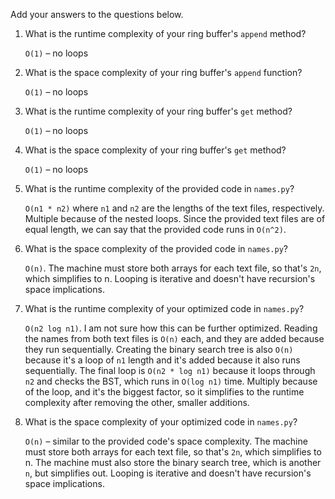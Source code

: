 Add your answers to the questions below.

1. What is the runtime complexity of your ring buffer's `append` method?

	`O(1)` – no loops

2. What is the space complexity of your ring buffer's `append` function?

	`O(1)` – no loops

3. What is the runtime complexity of your ring buffer's `get` method?

	`O(1)` – no loops

4. What is the space complexity of your ring buffer's `get` method?

	`O(1)` – no loops

5. What is the runtime complexity of the provided code in `names.py`?

	`O(n1 * n2)` where `n1` and `n2` are the lengths of the text files, respectively. Multiple because of the nested loops. Since the provided text files are of equal length, we can say that the provided code runs in `O(n^2)`.

6. What is the space complexity of the provided code in `names.py`?

	`O(n)`. The machine must store both arrays for each text file, so that's `2n`, which simplifies to n. Looping is iterative and doesn't have recursion's space implications.

7. What is the runtime complexity of your optimized code in `names.py`?

	`O(n2 log n1)`. I am not sure how this can be further optimized. Reading the names from both text files is `O(n)` each, and they are added because they run sequentially. Creating the binary search tree is also `O(n)` because it's a loop of `n1` length and it's added because it also runs sequentially. The final loop is `O(n2 * log n1)` because it loops through `n2` and checks the BST, which runs in `O(log n1)` time. Multiply because of the loop, and it's the biggest factor, so it simplifies to the runtime complexity after removing the other, smaller additions.

8. What is the space complexity of your optimized code in `names.py`?

	`O(n)` – similar to the provided code's space complexity. The machine must store both arrays for each text file, so that's `2n`, which simplifies to n. The machine must also store the binary search tree, which is another `n`, but simplifies out. Looping is iterative and doesn't have recursion's space implications.